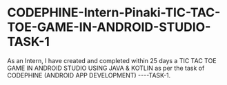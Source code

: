 # CODEPHINE-Intern-Pinaki-TIC-TAC-TOE-GAME-IN-ANDROID-STUDIO-TASK-1
As an Intern, I have created and completed within 25 days a TIC TAC TOE GAME IN ANDROID STUDIO USING JAVA &amp; KOTLIN as per the task of CODEPHINE (ANDROID APP DEVELOPMENT) ----TASK-1.

